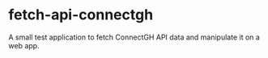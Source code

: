 # fetch-api-connectgh
A small test application to fetch ConnectGH API data and manipulate it on a web app.
